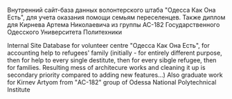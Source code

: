Внутренний сайт-база данных волонтерского штаба "Одесса Как Она Есть", для учета оказания помощи семьям переселенцев.
Также диплом для Кирнева Артема Николаевича из группы АС-182 Государственного Одесского Университета Политехники

Internal Site Database for volunteer centre "Одесса Как Она Есть", for accounting help to refugees' family (initially - for entirely different purpose, then for help to every single destitute, then for every sibgle refugee, then for families. Resulting mess of architecure works and cleaning it up is secondary priority compared to adding new features...)
Also graduate work for Kirnev Artyom from  "АС-182" group of Odessa National Polytechnical Institute
